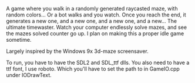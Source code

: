 A game where you walk in a randomly generated raycasted maze, with random colors... Or a bot walks and you watch. Once you reach the end, it generates a new one, and a new one, and a new one, and a new... 
The ultimate timewaster. Watch your computer endlessly solve mazes, and see the mazes solved counter go up. I plan on making this a proper idle game sometime.

Largely inspired by the Windows 9x 3d-maze screensaver.

To run, you have to have the SDL2 and SDL_ttf dlls. You also need to have a ttf font, I use roboto. Which you'll have to set the path to in GameIO.cpp under IODrawText.
